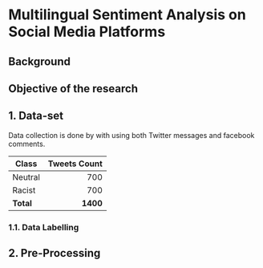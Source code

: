 # Multilingual Sentiment Analysis on Social Media Platforms

## Background

## Objective of the research

## 1. Data-set

Data collection is done by with using both Twitter messages and facebook comments.

|    Class      |    Tweets Count    |
|---------------|-------------------:|
|    Neutral    |             700    |
|    Racist     |             700    |
|    **Total**  |          **1400**  |

### 1.1. Data Labelling


## 2. Pre-Processing